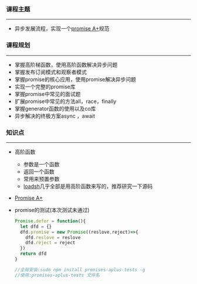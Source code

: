 ### 课程主题

---

- 异步发展流程，实现一个[promise A+](https://promisesaplus.com/)规范

### 课程规划

---

- 掌握高阶梯函数，使用高阶函数解决异步问题
- 掌握发布订阅模式和观察者模式
- 掌握promise的核心应用，使用promise解决异步问题
- 实现一个完整的promise库
- 掌握promise中常见的面试题
- 扩展promise中常见的方法all，race，finally
- 掌握generator函数的使用以及co库
- 异步解决的终极方案async ，await

### 知识点

---

* 高阶函数
  * 参数是一个函数
  * 返回一个函数
  * 常用来预置参数
  * [loadsh](https://www.lodashjs.com/)几乎全部是用高阶函数来写的，推荐研究一下源码

* [Promise A+](https://promisesaplus.com/)

* promise的测试(本次测试未通过)

  ```js
  Promise.defer = function(){
    let dfd = {}
    dfd.promise = new Promise((reslove,reject)=>{
      dfd.reslove = reslove
      dfd.reject = reject
    })
    return dfd
  }
  
  //全局安装:sudo npm install promises-aplus-tests -g
  //使用:promises-aplus-tests 文件名
  ```

  

  